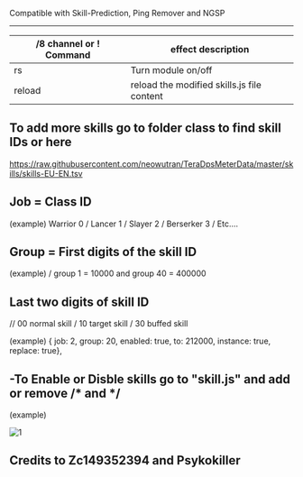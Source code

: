 Compatible with Skill-Prediction, Ping Remover and NGSP

------
/8 channel or ! Command | effect description
--- | ---
rs | Turn module on/off
reload | reload the modified skills.js file content

## To add more skills go to folder class to find skill IDs or here  

https://raw.githubusercontent.com/neowutran/TeraDpsMeterData/master/skills/skills-EU-EN.tsv

## Job = Class ID
(example)
Warrior  0 / Lancer 1 / Slayer 2 / Berserker 3 / Etc....

## Group = First digits of the skill ID
(example) 
/ group 1 = 10000 and group 40 = 400000

## Last two digits of skill ID  
// 00 normal skill / 10 target skill / 30 buffed skill

(example)
{ job: 2, group: 20, enabled: true, to: 212000, instance: true, replace: true},

## -To Enable or Disble skills go to "skill.js" and add or remove /* and  */ 


(example)


![1](https://user-images.githubusercontent.com/35492207/115976332-cc98c580-a521-11eb-8638-46619ae621b1.png)







## Credits to Zc149352394 and Psykokiller
